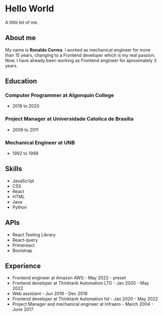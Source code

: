 # Hello World

A little bit of me.

## About me

My name is **Ronaldo Correa**. I worked as mechanical engineer for more than 15 years, changing to a Frontend developer which is my real passion. Now, I have already been working as Frontend engineer for aproximately 3 years.

## Education

### Computer Programmer at Algonquin College

- 2018 to 2020

### Project Manager at Universidade Catolica de Brasilia

- 2009 to 2011

### Mechanical Engineer at UNB

- 1992 to 1998

## Skills

- JavaScript
- CSS
- React
- HTML
- Java
- Python

## APIs

- React Testing Library
- React-query
- Primereact
- Bootstrap

## Experience

- Frontend engineer at Amazon AWS - May 2022 - preset
- Frontend developer at Thinktank Automation LTD - Jan 2020 - May 2022
- Web assistant - Jun 2019 - Dec 2019
- Frontend developer at Thinktank Automation ltd - Jan 2020 - May 2022
- Project Manager and mechanical engineer at Infraero - March 2004 - June 2017
